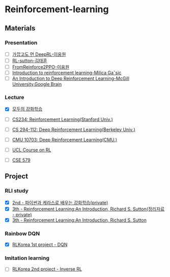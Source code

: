 # Reinforcement-learning

## Materials
### Presentation
- [ ] [가깝고도 먼 DeepRL-이웅원](https://www.evernote.com/shard/s675/nl/180905195/34065565-4490-4aac-81af-daaaeab944de/)
- [ ] [RL-sutton-김태훈](https://www.evernote.com/shard/s675/nl/180905195/910f9689-9dd6-4988-ac45-7ad42a62f137/)
- [ ] [FromReinforce2PPO-이웅원](https://www.evernote.com/shard/s675/nl/180905195/4242c608-2055-4fad-a624-52eb51388a57/)
- [ ] [Introduction to reinforcement learning-Milica Gaˇsic](https://www.evernote.com/shard/s675/nl/180905195/ed3ed36a-9bb3-40e9-b269-422e233a329e/)
- [ ] [An Introduction to Deep Reinforcement Learning-McGill University,Google Brain](https://www.evernote.com/shard/s675/nl/180905195/cac83930-c438-483c-bc00-172e50056db1/)

### Lecture
- [x] [모두의 강화학습](https://www.evernote.com/shard/s675/nl/180905195/164bbf2c-32bf-428d-a669-2f6ed706b87d/)
- [ ] [CS234: Reinforcement Learning(Stanford Univ.)](http://web.stanford.edu/class/cs234/index.html)
- [ ] [CS 294-112: Deep Reinforcement Learning(Berkeley Univ.)](https://www.evernote.com/shard/s675/nl/180905195/0c05399a-051f-4b25-bb01-88054225b1f6/)
- [ ] [CMU 10703: Deep Reinforcement Learning(CMU.)](https://katefvision.github.io/)
- [ ] [UCL Course on RL](https://www.evernote.com/shard/s675/nl/180905195/259cc4f8-8156-4b93-a244-d78a6c95a81a/)
- [ ] [CSE 579](https://www.evernote.com/shard/s675/nl/180905195/af4ac27e-bd90-4477-8bdd-ca3dc306007a/)


## Project

### RLI study

- [x] [2nd - 파이썬과 케라스로 배우는 강화학습(private)](https://drive.google.com/drive/folders/1M-_FBUtbmydmsPo-26zCB8B8XsMHi1u6)
- [x] [3th - Reinforcement Learning:An Introduction, Richard S. Sutton(정리자료 - private)](https://drive.google.com/drive/folders/1jtRKGs4L-e3IBFcM1w0ptSI2U34GgeGF)
- [x] [3th - Reinforcement Learning:An Introduction, Richard S. Sutton](http://incompleteideas.net/book/bookdraft2017nov5.pdf)

### Rainbow DQN

- [x] [RLKorea 1st project - DQN](https://github.com/reinforcement-learning-kr/break_dqn)

### Imitation learning

- [ ] [RLKorea 2nd project - Inverse RL](https://github.com/reinforcement-learning-kr/lets-do-gail)

